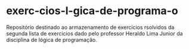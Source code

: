 # exerc-cios-l-gica-de-programa-o
Repositório destinado ao armazenamento de exercícios rsolvidos da segunda lista de exercicios dado pelo professor Heraldo Lima Junior da disciplina de lógica de programação.
